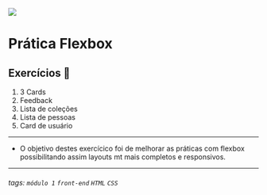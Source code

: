 ![](https://i.imgur.com/xG74tOh.png)

# Prática Flexbox

## Exercícios 🏫

1. 3 Cards
2. Feedback
3. Lista de coleções
4. Lista de pessoas
5. Card de usuário

---
- O objetivo destes exercícico foi de melhorar as práticas com flexbox possibilitando assim layouts mt mais completos e responsivos.

---

###### tags: `módulo 1` `front-end` `HTML` `CSS`

